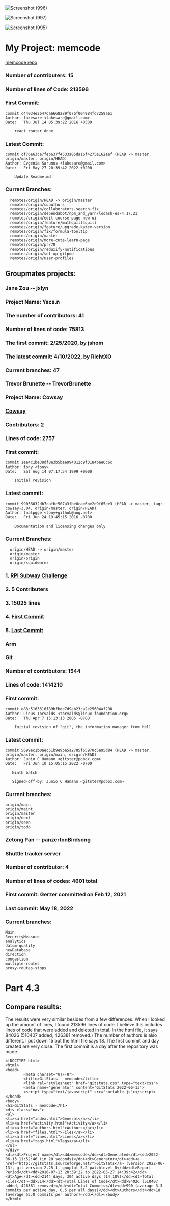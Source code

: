 ![Screenshot (996)](https://user-images.githubusercontent.com/44063772/173288094-6e031fff-647f-49ca-954c-e6acfdd3e616.png)

![Screenshot (997)](https://user-images.githubusercontent.com/44063772/173288119-9483834d-166e-46ff-af80-1f273a66a705.png)

![Screenshot (995)](https://user-images.githubusercontent.com/44063772/173288054-41ec8ef1-f337-426c-87a9-3ba145ab8abc.png)

# My Project: memcode
[memcode repo](https://github.com/lakesare/memcode)
### Number of contributers: 15
### Number of lines of Code: 213596 
### First Commit: 
```
commit c44034e2b47da6668289f076f004984fd7259a61
Author: lakesare <lakesare@gmail.com>
Date:   Thu Jul 14 05:39:22 2016 +0500

    react router done
```
### Latest Commit:
```
commit cf76e63ce7feb637f4533a85da16f4275e162eef (HEAD -> master, origin/master, origin/HEAD)
Author: Evgenia Karunus <lakesare@gmail.com>
Date:   Fri May 27 20:39:42 2022 +0200

    Update Readme.md
```
### Current Branches:
```
  remotes/origin/HEAD -> origin/master
  remotes/origin/coauthors
  remotes/origin/collaborators-search-fix
  remotes/origin/dependabot/npm_and_yarn/lodash-es-4.17.21
  remotes/origin/edit-course-page-new-ui
  remotes/origin/feature/mathquill4quill
  remotes/origin/feature/upgrade-katex-version
  remotes/origin/fix/formula-tooltip
  remotes/origin/master
  remotes/origin/more-cute-learn-page
  remotes/origin/pr/78
  remotes/origin/reduxify-notifications
  remotes/origin/set-up-gitpod
  remotes/origin/user-profiles
```

## Groupmates projects:
### Jane Zou -- jxlyn
### Project Name: Yacs.n 
### The number of contributors: 41 
### Number of lines of code:  75813 
### The first commit: 2/25/2020, by jshom 
### The latest commit: 4/10/2022, by RichtXO 
### Current branches: 47

### Trevor Brunette -- TrevorBrunette
### Project Name: Cowsay
### [Cowsay](https://github.com/tnalpgge/rank-amateur-cowsay)
### Contributors: 2
### Lines of code: 2757
### First commit:
```
commit 1ea4c1be38df8e3b5bee994012c9f3184bae6c6c
Author: tony <tony>
Date:   Sat Aug 14 07:17:54 1999 +0000

    Initial revision
```
### Latest commit:
```
commit 99058032db7cafbc507a3fbe8cae6be2d9f65ee3 (HEAD -> master, tag: cowsay-3.04, origin/master, origin/HEAD)
Author: tnalpgge <tony+github@nog.net>
Date:   Fri Jun 24 19:45:15 2016 -0700

    Documentation and licensing changes only
```
### Current Branches:
```
  origin/HEAD -> origin/master
  origin/master
  origin/origin
  origin/squidwarez
```

### 1. [RPI Subway Challenge](https://github.com/RPI-Subway-Challenge/subwayChallenge)
### 2. 5 Contributers
### 3. 15025 lines
### 4. [First Commit](https://github.com/RPI-Subway-Challenge/subwayChallenge/commit/c96f8e09c067c0d5a69d36a03fa1db942297016c)
### 5. [Last Commit](https://github.com/RPI-Subway-Challenge/subwayChallenge/commit/f9c699c734cd109ad947fd1ba235a28431210658) 

### Arm
### Git
### Number of contributors: 1544
### Lines of code: 1414210
### First commit:
```
commit e83c5163316f89bfbde7d9ab23ca2e25604af290
Author: Linus Torvalds <torvalds@linux-foundation.org>
Date:   Thu Apr 7 15:13:13 2005 -0700

    Initial revision of "git", the information manager from hell
 ```
 ### Latest commit:
 ```
 commit 5699ec1b0aec51b9e9ba5a2785f65970c5a95d84 (HEAD -> master, origin/master, origin/main, origin/HEAD)
Author: Junio C Hamano <gitster@pobox.com>
Date:   Fri Jun 10 15:05:15 2022 -0700

    Ninth batch

    Signed-off-by: Junio C Hamano <gitster@pobox.com>
 ```
### Current branches:
 ```
origin/main
origin/maint
origin/master
origin/next
origin/seen
origin/todo
 ```

### Zetong Pan -- panzertonBirdsong
### Shuttle tracker server
### Number of contributor: 4
### Number of lines of codes: 4601 total
### First commit: Gerzer committed on Feb 12, 2021
### Last commit: May 18, 2022
### Current branches: 
```
Main 
SecurityMeasure 
analytics 
datum-quality 
newDatabase 
direction 
congestion 
multiple-routes
proxy-routes-stops
```
# Part 4.3
## Compare results:
The results were very similar besides from a few differences. When I looked up the amount of lines, I found 213596 lines of code. I believe this includes lines of code that were added and deleted in total. In the html file, it says 84026 (510407 added, 426381 removed.) The number of authors is also different. I put down 15 but the html file says 18. The first commit and day created are very close. The first commit is a day after the repository was made.

```
<!DOCTYPE html>
<html>
<head>
        <meta charset="UTF-8">
        <title>GitStats - memcode</title>
        <link rel="stylesheet" href="gitstats.css" type="text/css">
        <meta name="generator" content="GitStats 2022-06-13">
        <script type="text/javascript" src="sortable.js"></script>
</head>
<body>
<h1>GitStats - memcode</h1>
<div class="nav">
<ul>
<li><a href="index.html">General</a></li>
<li><a href="activity.html">Activity</a></li>
<li><a href="authors.html">Authors</a></li>
<li><a href="files.html">Files</a></li>
<li><a href="lines.html">Lines</a></li>
<li><a href="tags.html">Tags</a></li>
</ul>
</div>
<dl><dt>Project name</dt><dd>memcode</dd><dt>Generated</dt><dd>2022-06-13 11:52:46 (in 20 seconds)</dd><dt>Generator</dt><dd><a href="http://gitstats.sourceforge.net/">GitStats</a> (version 2022-06-13), git version 2.25.1, gnuplot 5.2 patchlevel 8</dd><dt>Report Period</dt><dd>2016-07-13 20:39:22 to 2022-05-27 14:39:42</dd><dt>Age</dt><dd>2144 days, 304 active days (14.18%)</dd><dt>Total Files</dt><dd>514</dd><dt>Total Lines of Code</dt><dd>84026 (510407 added, 426381 removed)</dd><dt>Total Commits</dt><dd>990 (average 3.3 commits per active day, 0.5 per all days)</dd><dt>Authors</dt><dd>18 (average 55.0 commits per author)</dd></dl></body>
</html>
```
